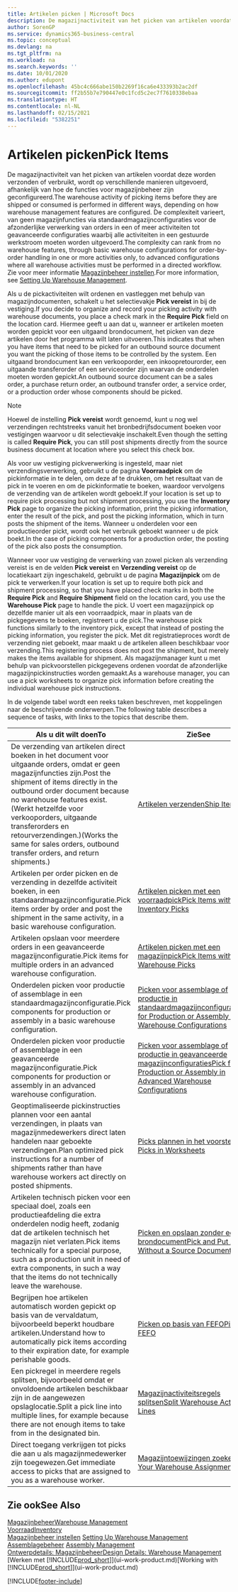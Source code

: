```yaml
---
title: Artikelen picken | Microsoft Docs
description: De magazijnactiviteit van het picken van artikelen voordat deze worden verzonden of verbruikt, wordt op verschillende manieren uitgevoerd, afhankelijk van hoe de functies voor magazijnbeheer zijn geconfigureerd. De complexiteit van de instelling varieert, van geen magazijnfuncties via standaardmagazijnconfiguraties voor de afzonderlijke verwerking van orders in een of meer activiteiten tot geavanceerde configuraties waarbij alle activiteiten in een gestuurde werkstroom moeten worden uitgevoerd.
author: SorenGP
ms.service: dynamics365-business-central
ms.topic: conceptual
ms.devlang: na
ms.tgt_pltfrm: na
ms.workload: na
ms.search.keywords: ''
ms.date: 10/01/2020
ms.author: edupont
ms.openlocfilehash: 45bc4c666abe150b2269f16ca6e433393b2ac2df
ms.sourcegitcommit: ff2b55b7e790447e0c1fcd5c2ec7f7610338ebaa
ms.translationtype: HT
ms.contentlocale: nl-NL
ms.lasthandoff: 02/15/2021
ms.locfileid: "5382251"
---
```

# <a name="pick-items"></a><span data-ttu-id="02210-104">Artikelen picken</span><span class="sxs-lookup"><span data-stu-id="02210-104">Pick Items</span></span>

<span data-ttu-id="02210-105">De magazijnactiviteit van het picken van artikelen voordat deze worden verzonden of verbruikt, wordt op verschillende manieren uitgevoerd, afhankelijk van hoe de functies voor magazijnbeheer zijn geconfigureerd.</span><span class="sxs-lookup"><span data-stu-id="02210-105">The warehouse activity of picking items before they are shipped or consumed is performed in different ways, depending on how warehouse management features are configured.</span></span> <span data-ttu-id="02210-106">De complexiteit varieert, van geen magazijnfuncties via standaardmagazijnconfiguraties voor de afzonderlijke verwerking van orders in een of meer activiteiten tot geavanceerde configuraties waarbij alle activiteiten in een gestuurde werkstroom moeten worden uitgevoerd.</span><span class="sxs-lookup"><span data-stu-id="02210-106">The complexity can rank from no warehouse features, through basic warehouse configurations for order-by-order handling in one or more activities only, to advanced configurations where all warehouse activities must be performed in a directed workflow.</span></span> <span data-ttu-id="02210-107">Zie voor meer informatie [Magazijnbeheer instellen](warehouse-setup-warehouse.md).</span><span class="sxs-lookup"><span data-stu-id="02210-107">For more information, see [Setting Up Warehouse Management](warehouse-setup-warehouse.md).</span></span>

<span data-ttu-id="02210-108">Als u de pickactiviteiten wilt ordenen en vastleggen met behulp van magazijndocumenten, schakelt u het selectievakje **Pick vereist** in bij de vestiging.</span><span class="sxs-lookup"><span data-stu-id="02210-108">If you decide to organize and record your picking activity with warehouse documents, you place a check mark in the **Require Pick** field on the location card.</span></span> <span data-ttu-id="02210-109">Hiermee geeft u aan dat u, wanneer er artikelen moeten worden gepickt voor een uitgaand brondocument, het picken van deze artikelen door het programma wilt laten uitvoeren.</span><span class="sxs-lookup"><span data-stu-id="02210-109">This indicates that when you have items that need to be picked for an outbound source document you want the picking of those items to be controlled by the system.</span></span> <span data-ttu-id="02210-110">Een uitgaand brondocument kan een verkooporder, een inkoopretourorder, een uitgaande transferorder of een serviceorder zijn waarvan de onderdelen moeten worden gepickt.</span><span class="sxs-lookup"><span data-stu-id="02210-110">An outbound source document can be a sales order, a purchase return order, an outbound transfer order, a service order, or a production order whose components should be picked.</span></span>

> [!NOTE]
> <span data-ttu-id="02210-111">Hoewel de instelling **Pick vereist** wordt genoemd, kunt u nog wel verzendingen rechtstreeks vanuit het bronbedrijfsdocument boeken voor vestigingen waarvoor u dit selectievakje inschakelt.</span><span class="sxs-lookup"><span data-stu-id="02210-111">Even though the setting is called **Require Pick**, you can still post shipments directly from the source business document at location where you select this check box.</span></span>

<span data-ttu-id="02210-112">Als voor uw vestiging pickverwerking is ingesteld, maar niet verzendingsverwerking, gebruikt u de pagina **Voorraadpick** om de pickinformatie in te delen, om deze af te drukken, om het resultaat van de pick in te voeren en om de pickinformatie te boeken, waardoor vervolgens de verzending van de artikelen wordt geboekt.</span><span class="sxs-lookup"><span data-stu-id="02210-112">If your location is set up to require pick processing but not shipment processing, you use the **Inventory Pick** page to organize the picking information, print the picking information, enter the result of the pick, and post the picking information, which in turn posts the shipment of the items.</span></span> <span data-ttu-id="02210-113">Wanneer u onderdelen voor een productieorder pickt, wordt ook het verbruik geboekt wanneer u de pick boekt.</span><span class="sxs-lookup"><span data-stu-id="02210-113">In the case of picking components for a production order, the posting of the pick also posts the consumption.</span></span>

<span data-ttu-id="02210-114">Wanneer voor uw vestiging de verwerking van zowel picken als verzending vereist is en de velden **Pick vereist** en **Verzending vereist** op de locatiekaart zijn ingeschakeld, gebruikt u de pagina **Magazijnpick** om de pick te verwerken.</span><span class="sxs-lookup"><span data-stu-id="02210-114">If your location is set up to require both pick and shipment processing, so that you have placed check marks in both the **Require Pick** and **Require Shipment** field on the location card, you use the **Warehouse Pick** page to handle the pick.</span></span> <span data-ttu-id="02210-115">U voert een magazijnpick op dezelfde manier uit als een voorraadpick, maar in plaats van de pickgegevens te boeken, registreert u de pick.</span><span class="sxs-lookup"><span data-stu-id="02210-115">The warehouse pick functions similarly to the inventory pick, except that instead of posting the picking information, you register the pick.</span></span> <span data-ttu-id="02210-116">Met dit registratieproces wordt de verzending niet geboekt, maar maakt u de artikelen alleen beschikbaar voor verzending.</span><span class="sxs-lookup"><span data-stu-id="02210-116">This registering process does not post the shipment, but merely makes the items available for shipment.</span></span> <span data-ttu-id="02210-117">Als magazijnmanager kunt u met behulp van pickvoorstellen pickgegevens ordenen voordat de afzonderlijke magazijnpickinstructies worden gemaakt.</span><span class="sxs-lookup"><span data-stu-id="02210-117">As a warehouse manager, you can use a pick worksheets to organize pick information before creating the individual warehouse pick instructions.</span></span>

<span data-ttu-id="02210-118">In de volgende tabel wordt een reeks taken beschreven, met koppelingen naar de beschrijvende onderwerpen.</span><span class="sxs-lookup"><span data-stu-id="02210-118">The following table describes a sequence of tasks, with links to the topics that describe them.</span></span>   

|<span data-ttu-id="02210-119">**Als u dit wilt doen**</span><span class="sxs-lookup"><span data-stu-id="02210-119">**To**</span></span>|<span data-ttu-id="02210-120">**Zie**</span><span class="sxs-lookup"><span data-stu-id="02210-120">**See**</span></span>|
|------------|-------------|  
|<span data-ttu-id="02210-121">De verzending van artikelen direct boeken in het document voor uitgaande orders, omdat er geen magazijnfuncties zijn.</span><span class="sxs-lookup"><span data-stu-id="02210-121">Post the shipment of items directly in the outbound order document because no warehouse features exist.</span></span> <span data-ttu-id="02210-122">(Werkt hetzelfde voor verkooporders, uitgaande transferorders en retourverzendingen.)</span><span class="sxs-lookup"><span data-stu-id="02210-122">(Works the same for sales orders, outbound transfer orders, and return shipments.)</span></span>|[<span data-ttu-id="02210-123">Artikelen verzenden</span><span class="sxs-lookup"><span data-stu-id="02210-123">Ship Items</span></span>](warehouse-how-ship-items.md)|  
|<span data-ttu-id="02210-124">Artikelen per order picken en de verzending in dezelfde activiteit boeken, in een standaardmagazijnconfiguratie.</span><span class="sxs-lookup"><span data-stu-id="02210-124">Pick items order by order and post the shipment in the same activity, in a basic warehouse configuration.</span></span>|[<span data-ttu-id="02210-125">Artikelen picken met een voorraadpick</span><span class="sxs-lookup"><span data-stu-id="02210-125">Pick Items with Inventory Picks</span></span>](warehouse-how-to-pick-items-with-inventory-picks.md)|
|<span data-ttu-id="02210-126">Artikelen opslaan voor meerdere orders in een geavanceerde magazijnconfiguratie.</span><span class="sxs-lookup"><span data-stu-id="02210-126">Pick items for multiple orders in an advanced warehouse configuration.</span></span>|[<span data-ttu-id="02210-127">Artikelen picken met een magazijnpick</span><span class="sxs-lookup"><span data-stu-id="02210-127">Pick Items with Warehouse Picks</span></span>](warehouse-how-to-pick-items-for-warehouse-shipment.md)|  
|<span data-ttu-id="02210-128">Onderdelen picken voor productie of assemblage in een standaardmagazijnconfiguratie.</span><span class="sxs-lookup"><span data-stu-id="02210-128">Pick components for production or assembly in a basic warehouse configuration.</span></span>|[<span data-ttu-id="02210-129">Picken voor assemblage of productie in standaardmagazijnconfiguraties</span><span class="sxs-lookup"><span data-stu-id="02210-129">Pick for Production or Assembly in Basic Warehouse Configurations</span></span>](warehouse-how-to-pick-for-production.md)|
|<span data-ttu-id="02210-130">Onderdelen picken voor productie of assemblage in een geavanceerde magazijnconfiguratie.</span><span class="sxs-lookup"><span data-stu-id="02210-130">Pick components for production or assembly in an advanced warehouse configuration.</span></span>|[<span data-ttu-id="02210-131">Picken voor assemblage of productie in geavanceerde magazijnconfiguraties</span><span class="sxs-lookup"><span data-stu-id="02210-131">Pick for Production or Assembly in Advanced Warehouse Configurations</span></span>](warehouse-how-to-pick-for-internal-operations-in-advanced-warehousing.md)|  
|<span data-ttu-id="02210-132">Geoptimaliseerde pickinstructies plannen voor een aantal verzendingen, in plaats van magazijnmedewerkers direct laten handelen naar geboekte verzendingen.</span><span class="sxs-lookup"><span data-stu-id="02210-132">Plan optimized pick instructions for a number of shipments rather than have warehouse workers act directly on posted shipments.</span></span>|[<span data-ttu-id="02210-133">Picks plannen in het voorstel</span><span class="sxs-lookup"><span data-stu-id="02210-133">Plan Picks in Worksheets</span></span>](warehouse-how-to-plan-picks-in-worksheets.md)|  
|<span data-ttu-id="02210-134">Artikelen technisch picken voor een speciaal doel, zoals een productieafdeling die extra onderdelen nodig heeft, zodanig dat de artikelen technisch het magazijn niet verlaten.</span><span class="sxs-lookup"><span data-stu-id="02210-134">Pick items technically for a special purpose, such as a production unit in need of extra components, in such a way that the items do not technically leave the warehouse.</span></span>|[<span data-ttu-id="02210-135">Picken en opslaan zonder een brondocument</span><span class="sxs-lookup"><span data-stu-id="02210-135">Pick and Put Away Without a Source Document</span></span>](warehouse-how-to-create-put-aways-from-internal-put-aways.md)|
|<span data-ttu-id="02210-136">Begrijpen hoe artikelen automatisch worden gepickt op basis van de vervaldatum, bijvoorbeeld beperkt houdbare artikelen.</span><span class="sxs-lookup"><span data-stu-id="02210-136">Understand how to automatically pick items according to their expiration date, for example perishable goods.</span></span>|[<span data-ttu-id="02210-137">Picken op basis van FEFO</span><span class="sxs-lookup"><span data-stu-id="02210-137">Picking By FEFO</span></span>](warehouse-picking-by-fefo.md)|
|<span data-ttu-id="02210-138">Een pickregel in meerdere regels splitsen, bijvoorbeeld omdat er onvoldoende artikelen beschikbaar zijn in de aangewezen opslaglocatie.</span><span class="sxs-lookup"><span data-stu-id="02210-138">Split a pick line into multiple lines, for example because there are not enough items to take from in the designated bin.</span></span>|[<span data-ttu-id="02210-139">Magazijnactiviteitsregels splitsen</span><span class="sxs-lookup"><span data-stu-id="02210-139">Split Warehouse Activity Lines</span></span>](warehouse-how-to-split-warehouse-activity-lines.md)|
|<span data-ttu-id="02210-140">Direct toegang verkrijgen tot picks die aan u als magazijnmedewerker zijn toegewezen.</span><span class="sxs-lookup"><span data-stu-id="02210-140">Get immediate access to picks that are assigned to you as a warehouse worker.</span></span>|[<span data-ttu-id="02210-141">Magazijntoewijzingen zoeken</span><span class="sxs-lookup"><span data-stu-id="02210-141">Find Your Warehouse Assignments</span></span>](warehouse-how-to-find-your-warehouse-assignments.md)|  

## <a name="see-also"></a><span data-ttu-id="02210-142">Zie ook</span><span class="sxs-lookup"><span data-stu-id="02210-142">See Also</span></span>  
[<span data-ttu-id="02210-143">Magazijnbeheer</span><span class="sxs-lookup"><span data-stu-id="02210-143">Warehouse Management</span></span>](warehouse-manage-warehouse.md)  
[<span data-ttu-id="02210-144">Voorraad</span><span class="sxs-lookup"><span data-stu-id="02210-144">Inventory</span></span>](inventory-manage-inventory.md)  
<span data-ttu-id="02210-145">[Magazijnbeheer instellen](warehouse-setup-warehouse.md)   </span><span class="sxs-lookup"><span data-stu-id="02210-145">[Setting Up Warehouse Management](warehouse-setup-warehouse.md)   </span></span>  
<span data-ttu-id="02210-146">[Assemblagebeheer](assembly-assemble-items.md)  </span><span class="sxs-lookup"><span data-stu-id="02210-146">[Assembly Management](assembly-assemble-items.md)  </span></span>  
[<span data-ttu-id="02210-147">Ontwerpdetails: Magazijnbeheer</span><span class="sxs-lookup"><span data-stu-id="02210-147">Design Details: Warehouse Management</span></span>](design-details-warehouse-management.md)  
<span data-ttu-id="02210-148">[Werken met [!INCLUDE[prod_short](includes/prod_short.md)]](ui-work-product.md)</span><span class="sxs-lookup"><span data-stu-id="02210-148">[Working with [!INCLUDE[prod_short](includes/prod_short.md)]](ui-work-product.md)</span></span>


[!INCLUDE[footer-include](includes/footer-banner.md)]